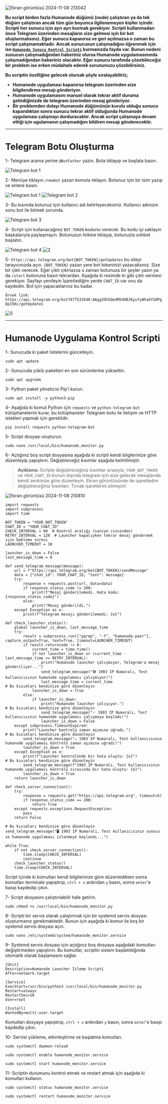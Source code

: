 
![Ekran görüntüsü 2024-11-08 213042](https://github.com/user-attachments/assets/9b2192ee-ccda-492f-a311-74402131daed)

<b> Bu script birden fazla Humanode düğümü (node) çalıştıran ya da tek düğüm çalıştıran ancak tüm gün boyunca ilgilenemeyen kişiler içindir. Scripti her sunucu için ayrı ayrı kurmak gerekiyor. Scripti kullanmadan önce Telegram üzerinden mesajların size gelmesi için bir bot oluşturmalısınız. Eğer sunucu kapanırsa ve geri açılmazsa o zaman bu script çalışmamaktadır. Ancak sunucunun çalışmadığını öğrenmek için ise <a href="https://github.com/Lorento34/humanode/blob/main/Humanode%20Sunucu%20Kontrol.md"><b>```Humanode Sunucu Kontrol Scripti```</b></a> kurmanızda fayda var. Bunun nedeni sunucun çalışmadığından haberiniz olursa Humanode uygulamasınında çalışmadığından haberiniz olacaktır. Eğer sunucu tarafında çözebileceğiz bir problem ise erken müdahale ederek sorununuzu çözebilirsiniz.

<b> Bu scriptin özelliğine gelecek olursak şöyle sıralayabiliriz; </b>
- Humanode uygulaması kapanırsa telegram üzerinden size bilgilendirme mesajı gönderiyor.
- Humanode uygulamasını manuel olarak tekrar aktif duruma getirdiğinizde de telegram üzerinden mesaj gönderiyor.
- Bir problemden dolayı Humanode düğümünün kurulu olduğu sunucu kapandıktan sonra sunucu tekrar aktif olduğunda Humanode uygulaması çalışmayı durduracaktır. Ancak script çalışmaya devam ettiği için ugulamanın çalışmadığını bildiren mesajı gönderecektir. </b>

------

# Telegram Botu Oluşturma

1- Telegram arama yerine ```@BotFather``` yazın. Bota tıklayıp ve başlata basın.

![Telegram bot 1](https://github.com/user-attachments/assets/0a7899d7-915b-4d6e-a01d-4ce0b743d4ab)

2- Menüye tıklayın ```/newbot``` yazan komuta tıklayın. Botunuz için bir isim yazıp ve entere basın. 

![Telegram bot 1](https://github.com/user-attachments/assets/1a0c882f-0387-4f6f-9e67-4690514a5bc0) ![Telegram bot 2](https://github.com/user-attachments/assets/de137183-b8cd-4e42-9aa8-8895a5c79788)

3- Bu kısımda botunuz için kullanıcı adı belirleyeceksiniz. Kullanıcı adınızın sonu bot ile bitmek zorunda.

![Telegram bot 3](https://github.com/user-attachments/assets/fabf269b-f33f-4992-8bb1-469ed3cac708)

4- Script için kullanacağınız ```BOT_TOKEN``` kodunu verecek. Bu kodu iyi saklayın başkalarıyla paylaşmayın. Botunuzun linkine tıklayıp, botunuzla sohbet başlatın. 

![Telegram bot 4](https://github.com/user-attachments/assets/d30ac842-6bd6-49ee-97d9-e6a6e7aed637) ![2](https://github.com/user-attachments/assets/c77c8df6-3413-4088-a215-a8464aa6993c)

5- ```https://api.telegram.org/bot{BOT_TOKEN}/getUpdates``` bu siteyi tarayıcınızda açın. ```{BOT_TOKEN}``` yazan yere bot tokeninizi yazacaksınız. Size bir çıktı verecek. Eğer çıktı çıkmazsa o zaman botunuza bir şeyler yazın ya da ```/start``` butonuna basın tekrardan. Aşağıda ki resimde ki gibi çıktı vermesi gerekiyor. Sayfayı yenileyin İşaretlediğim yerde ```CHAT_ID``` var onu da kaydedin. Bot için yapacaklarınız bu kadar. 

```Örnek link: https://api.telegram.org/bot7477533540:AAgg3dhSQe4M546BJKyufyWhakYS8Pg8p15Kc/getUpdates```

![5](https://github.com/user-attachments/assets/2bdd475f-f7c0-4751-9d51-8eaf1cbefc04)

------


# Humanode Uygulama Kontrol Scripti

1- Sunucuda ki paket listelerini güncelleyin.

```
sudo apt update
```

2- Sunucuda yüklü paketleri en son sürümlerine yükseltin.
```
sudo apt upgrade
```

3- Python paket yöneticisi Pip'i kurun.
```
sudo apt install -y python3-pip
```

4- Aşağıda ki komut Python için ```requests``` ve ```python-telegram-bot``` kütüphanelerini kurar, bu kütüphaneler Telegram botu ile iletişim ve HTTP istekleri yapmak için gereklidir.
```
pip install requests python-telegram-bot
```

5- Script dosyası oluşturun.
```
sudo nano /usr/local/bin/humanode_monitor.py
```

6- Açtığınız boş script dosyasına aşağıda ki scripti kendi bilgilerinize göre düzenleyip yapıştırın. Değiştireceğiz kısımlar aşağıda belirtilmiştir.

> <b> Açıklama: </b> Scripte değiştireceğiniz kısımlar sırasıyla, ```YOUR_BOT_TOKEN``` ve ```YOUR_CHAT_ID``` bunun dışında telegram için size gelecek mesajlarıda kendi zevkinize göre düzenleyin. Ekran görüntüsünde de işaretledim değiştireceğiniz kısımları. Tırnak işaretlerini silmeyin!

![Ekran görüntüsü 2024-11-08 210810](https://github.com/user-attachments/assets/ab04a66a-eef3-4146-b1ea-b52bd6988269)


```Sieve
import requests
import subprocess
import time

BOT_TOKEN = "YOUR_BOT_TOKEN"
CHAT_ID = "YOUR_CHAT_ID"
CHECK_INTERVAL = 60  # Kontrol aralığı (saniye cinsinden)
RETRY_INTERVAL = 120  # Launcher kapalıyken tekrar mesaj göndermek için bekleme süresi
LAUNCHER_TIMEOUT = 10  

launcher_is_down = False  
last_message_time = 0

def send_telegram_message(message):
    url = f"https://api.telegram.org/bot{BOT_TOKEN}/sendMessage"
    data = {"chat_id": YOUR_CHAT_ID, "text": message}
    try:
        response = requests.post(url, data=data)
        if response.status_code != 200:
            print(f"Mesaj gönderilemedi. Hata kodu: {response.status_code}")
        else:
            print("Mesaj gönderildi.")
    except Exception as e:
        print(f"Telegram mesajı gönderilemedi: {e}")

def check_launcher_status():
    global launcher_is_down, last_message_time
    try:
        result = subprocess.run(["pgrep", "-f", "humanode-peer"], capture_output=True, text=True, timeout=LAUNCHER_TIMEOUT)
        if result.returncode != 0:
            current_time = time.time()
            if not launcher_is_down or (current_time - last_message_time >= RETRY_INTERVAL):
                print("Humanode launcher çalışmıyor, Telegram'a mesaj gönderiliyor...")             
                send_telegram_message("🛠️ 1903 IP Numaralı, Test kullanıcısının humanode uygulaması çalışmıyor!")
                last_message_time = current_time                        # Bu kısımları kendinize göre düzenleyin
            launcher_is_down = True
        else:
            if launcher_is_down:
                print("Humanode launcher çalışıyor.")                       # Bu kısımları kendinize göre düzenleyin
                send_telegram_message("✅ 1903 IP Numaralı, Test kullanıcısının humanode uygulaması çalışmaya başladı!")
                launcher_is_down = False
    except subprocess.TimeoutExpired:
        print("Launcher kontrolü zaman aşımına uğradı.")                    # Bu kısımları kendinize göre düzenleyin
        send_telegram_message("⚠️ 1903 IP Numaralı, Test kullanıcısının humanode uygulaması kontrolü zaman aşımına uğradı!")
        launcher_is_down = True
    except Exception as e:
        print(f"Launcher kontrolünde bir hata oluştu: {e}")                 # Bu kısımları kendinize göre düzenleyin
        send_telegram_message(f"1903 IP Numaralı, Test kullanıcısının humanode uygulaması kontrolü sırasında bir hata oluştu: {e}")
        launcher_is_down = True
    return launcher_is_down

def check_server_connection():
    try:
        response = requests.get("https://api.telegram.org", timeout=5)
        if response.status_code == 200:
            return True
    except requests.exceptions.RequestException:
        pass
    return False
                                                                             # Bu kısımları kendinize göre düzenleyin
send_telegram_message("🖥️ 1903 IP Numaralı, Test kullanıcısının sunucu ve humanode uygulaması izlenmeye başlandı...")

while True:
    if not check_server_connection():
        time.sleep(CHECK_INTERVAL)
        continue
    check_launcher_status()
    time.sleep(CHECK_INTERVAL)
```

Script içinde ki komutları kendi bilgilerinize göre düzenledikten sonra komutları terminale yapıştırıp, ```ctrl + x``` ardından ```y``` basın, sonra ```enter```'e basıp kaydedip çıkın.


7- Script dosyasını çalıştırılabilir hale getirin.
```
sudo chmod +x /usr/local/bin/humanode_monitor.py
```

8- Scripti bir servis olarak çalıştırmak için bir systemd servis dosyası oluşturmanız gerekmektedir. Bunun için aşağıda ki komut ile boş bir systemd servis dosyası açın.
```
sudo nano /etc/systemd/system/humanode_monitor.service
```

9- Systemd servis dosyası için açtığınız boş dosyaya aşağıdaki komutları değiştirmeden yapıştırın. Bu komutlar, scriptin sistem başlatıldığında otomatik olarak başlamasını sağlar.
```
[Unit]
Description=Humanode Launcher İzleme Scripti
After=network.target

[Service]
ExecStart=/usr/bin/python3 /usr/local/bin/humanode_monitor.py
Restart=always
RestartSec=10
User=root

[Install]
WantedBy=multi-user.target
```

Komutları dosyaya yapıştırıp, ```ctrl + x``` ardından ```y``` basın, sonra ```enter```'e basıp kaydedip çıkın.


10- Servisi yükleme, etkinleştirme ve başlatma komutları.
```
sudo systemctl daemon-reload
```
```
sudo systemctl enable humanode_monitor.service
```
```
sudo systemctl start humanode_monitor.service
```

11- Scriptin durumunu kontrol etmek ve restart atmak için aşağıda ki komutları kullanın.
```
sudo systemctl status humanode_monitor.service
```
```
sudo systemctl restart humanode_monitor.service
```


